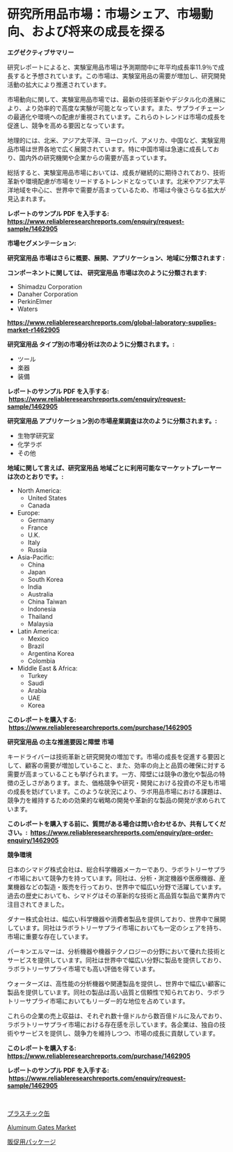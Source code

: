 <p><h1>研究所用品市場：市場シェア、市場動向、および将来の成長を探る</h1></p><p><strong>エグゼクティブサマリー</strong></p>
<p><p>研究レポートによると、実験室用品市場は予測期間中に年平均成長率11.9％で成長すると予想されています。この市場は、実験室用品の需要が増加し、研究開発活動の拡大により推進されています。</p><p>市場動向に関して、実験室用品市場では、最新の技術革新やデジタル化の進展により、より効率的で高度な実験が可能となっています。また、サプライチェーンの最適化や環境への配慮が重視されています。これらのトレンドは市場の成長を促進し、競争を高める要因となっています。</p><p>地理的には、北米、アジア太平洋、ヨーロッパ、アメリカ、中国など、実験室用品市場は世界各地で広く展開されています。特に中国市場は急速に成長しており、国内外の研究機関や企業からの需要が高まっています。</p><p>総括すると、実験室用品市場においては、成長が継続的に期待されており、技術革新や環境配慮が市場をリードするトレンドとなっています。北米やアジア太平洋地域を中心に、世界中で需要が高まっているため、市場は今後さらなる拡大が見込まれます。</p></p>
<p><strong>レポートのサンプル PDF を入手する: <a href="https://www.reliableresearchreports.com/enquiry/request-sample/1462905">https://www.reliableresearchreports.com/enquiry/request-sample/1462905</a></strong></p>
<p><strong>市場セグメンテーション:</strong></p>
<p><strong> 研究室用品 市場はさらに概要、展開、アプリケーション、地域に分類されます :</strong></p>
<p><strong>コンポーネントに関しては、 研究室用品 市場は次のように分類されます: &nbsp;</strong></p>
<p><ul><li>Shimadzu Corporation</li><li>Danaher Corporation</li><li>PerkinElmer</li><li>Waters</li></ul></p>
<p><strong><a href="https://www.reliableresearchreports.com/global-laboratory-supplies-market-r1462905">https://www.reliableresearchreports.com/global-laboratory-supplies-market-r1462905</a></strong></p>
<p><strong> 研究室用品 タイプ別の市場分析は次のように分類されます。:</strong></p>
<p><ul><li>ツール</li><li>楽器</li><li>装備</li></ul></p>
<p><strong>レポートのサンプル PDF を入手する: &nbsp;<a href="https://www.reliableresearchreports.com/enquiry/request-sample/1462905">https://www.reliableresearchreports.com/enquiry/request-sample/1462905</a></strong></p>
<p><strong> 研究室用品 アプリケーション別の市場産業調査は次のように分類されます。:</strong></p>
<p><ul><li>生物学研究室</li><li>化学ラボ</li><li>その他</li></ul></p>
<p><strong>地域に関して言えば、研究室用品 地域ごとに利用可能なマーケットプレーヤーは次のとおりです。:</strong></p>
<p><ul>
    <li>
        North America:
        <ul>
            <li>United States</li>
            <li>Canada</li>
        </ul>
    </li>
    <li>
        Europe:
        <ul>
            <li>Germany</li>
            <li>France</li>
            <li>U.K.</li>
            <li>Italy</li>
            <li>Russia</li>
        </ul>
    </li>
    <li>
        Asia-Pacific:
        <ul>
            <li>China</li>
            <li>Japan</li>
            <li>South Korea</li>
            <li>India</li>
            <li>Australia</li>
            <li>China Taiwan</li>
            <li>Indonesia</li>
            <li>Thailand</li>
            <li>Malaysia</li>
        </ul>
    </li>
    <li>
        Latin America:
        <ul>
            <li>Mexico</li>
            <li>Brazil</li>
            <li>Argentina Korea</li>
            <li>Colombia</li>
        </ul>
    </li>
    <li>
        Middle East & Africa:
        <ul>
            <li>Turkey</li>
            <li>Saudi</li>
            <li>Arabia</li>
            <li>UAE</li>
            <li>Korea</li>
        </ul>
    </li>
    </ul></p>
<p><strong>このレポートを購入する: &nbsp;<a href="https://www.reliableresearchreports.com/purchase/1462905">https://www.reliableresearchreports.com/purchase/1462905</a></strong></p>
<p><strong>研究室用品 の主な推進要因と障壁 市場</strong></p>
<p><p>キードライバーは技術革新と研究開発の増加です。市場の成長を促進する要因として、顧客の需要が増加していること、また、効率の向上と品質の確保に対する需要が高まっていることも挙げられます。一方、障壁には競争の激化や製品の特徴の乏しさがあります。また、価格競争や研究・開発における投資の不足も市場の成長を妨げています。このような状況により、ラボ用品市場における課題は、競争力を維持するための効果的な戦略の開発や革新的な製品の開発が求められています。</p></p>
<p><strong>このレポートを購入する前に、質問がある場合は問い合わせるか、共有してください。:&nbsp; <a href="https://www.reliableresearchreports.com/enquiry/pre-order-enquiry/1462905">https://www.reliableresearchreports.com/enquiry/pre-order-enquiry/1462905</a></strong></p>
<p><strong>競争環境</strong></p>
<p><p>日本のシマドグ株式会社は、総合科学機器メーカーであり、ラボラトリーサプライ市場において競争力を持っています。同社は、分析・測定機器や医療機器、産業機器などの製造・販売を行っており、世界中で幅広い分野で活躍しています。過去の歴史においても、シマドグはその革新的な技術と高品質な製品で業界内で注目されてきました。</p><p>ダナー株式会社は、幅広い科学機器や消費者製品を提供しており、世界中で展開しています。同社はラボラトリーサプライ市場においても一定のシェアを持ち、市場に重要な存在しています。</p><p>パーキンエルマーは、分析機器や機器テクノロジーの分野において優れた技術とサービスを提供しています。同社は世界中で幅広い分野に製品を提供しており、ラボラトリーサプライ市場でも高い評価を得ています。</p><p>ウォーターズは、高性能の分析機器や関連製品を提供し、世界中で幅広い顧客に製品を提供しています。同社の製品は高い品質と信頼性で知られており、ラボラトリーサプライ市場においてもリーダー的な地位を占めています。</p><p>これらの企業の売上収益は、それぞれ数十億ドルから数百億ドルに及んでおり、ラボラトリーサプライ市場における存在感を示しています。各企業は、独自の技術やサービスを提供し、競争力を維持しつつ、市場の成長に貢献しています。</p></p>
<p><strong>このレポートを購入する: &nbsp; <a href="https://www.reliableresearchreports.com/purchase/1462905">https://www.reliableresearchreports.com/purchase/1462905</a></strong></p>
<p><strong>レポートのサンプル PDF を入手する: &nbsp;<a href="https://www.reliableresearchreports.com/enquiry/request-sample/1462905">https://www.reliableresearchreports.com/enquiry/request-sample/1462905</a></strong><strong></strong></p>
<p>&nbsp;</p>
<p><p><a href="https://github.com/AaronVargas43/Market-Research-Report-List-1/blob/main/525644230613.md">プラスチック缶</a></p><p><a href="https://github.com/kathiaseamanalvaradovlprc2h/Market-Research-Report-List-2/blob/main/aluminum-gates-market.md">Aluminum Gates Market</a></p><p><a href="https://github.com/oqoeusbvpadwjs08/Market-Research-Report-List-1/blob/main/471097930612.md">販促用パッケージ</a></p></p>
